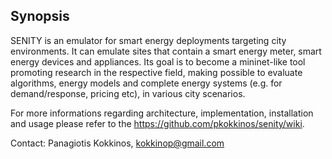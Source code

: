 ## Synopsis

SENITY is an emulator for smart energy deployments targeting city environments. It can emulate sites that contain a smart energy meter, smart energy devices and appliances. Its goal is to become a mininet-like tool promoting research in the respective field, making possible to evaluate algorithms, energy models and complete energy systems (e.g. for demand/response, pricing etc), in various city scenarios.

For more informations regarding architecture, implementation, installation and usage please refer to the https://github.com/pkokkinos/senity/wiki.

Contact: Panagiotis Kokkinos, kokkinop@gmail.com

